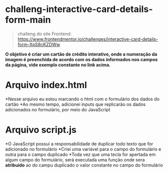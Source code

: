 # challeng-interactive-card-details-form-main

> challeng do site Frontend: https://www.frontendmentor.io/challenges/interactive-card-details-form-XpS8cKZDWw

**O objetivo é criar um cartão de crédito interativo, onde a numeração da imagem é preenchida de acordo com os dados informados nos campos da página, vide exemplo constante no link acima.**

# Arquivo index.html
  *Nesse arquivo eu estou marcando o html com o formulário dos dados do cartão
  *Ao mesmo tempo, adicionei inputs que replicarão os dados adicionados no formulário, por meio do JavaScript
  
# Arquivo script.js
  *O JavaScript possui a responsabilidade de duplicar todo texto que for adicionado no formulário
  *Criei uma variável para o campo do formulário e outra para o campo duplicado
  *Toda vez que uma tecla for apertada em algum campo do formulário, será executada uma função onde sera **atribuído** ao do campu duplicado o valor constante no campo do formulário
